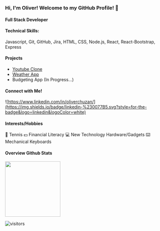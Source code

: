 ### Hi, I'm Oliver! Welcome to my GitHub Profile! 🎈

#### Full Stack Developer

#### Technical Skills:
Javascript, Git, GitHub, Jira, HTML, CSS, Node.js, React, React-Bootstrap, Express

#### Projects
- [Youtube Clone](https://github.com/ochuzan/react-youtube-project)
- [Weather App](https://github.com/ochuzan/8-0-weather-app-project)
- Budgeting App (In Progress...)


<!--
**ochuzan/ochuzan** is a ✨ _special_ ✨ repository because its `README.md` (this file) appears on your GitHub profile.

Here are some ideas to get you started:

- 🔭 I’m currently working on ...
- 🌱 I’m currently learning ...
- 👯 I’m looking to collaborate on ...
- 🤔 I’m looking for help with ...
- 💬 Ask me about ...
- 📫 How to reach me: ...
- 😄 Pronouns: ...
- ⚡ Fun fact: ...
-->

#### Connect with Me!
![https://www.linkedin.com/in/oliverchuzan/](https://img.shields.io/badge/linkedin-%230077B5.svg?style=for-the-badge&logo=linkedin&logoColor=white)

#### Interests/Hobbies
🎾 Tennis
💵 Financial Literacy
💻 New Technology Hardware/Gadgets
⌨️ Mechanical Keyboards

#### Overview Github Stats
<img height="180em" src="https://github-readme-stats.vercel.app/api?username=ochuzan&show_icons=true&hide_border=true&&count_private=true&include_all_commits=true" />

![visitors](https://visitor-badge.glitch.me/badge?page_id=ochuzan)
